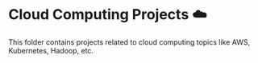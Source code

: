 # Cloud Computing Projects ☁️

This folder contains projects related to cloud computing topics like AWS, Kubernetes, Hadoop, etc.
